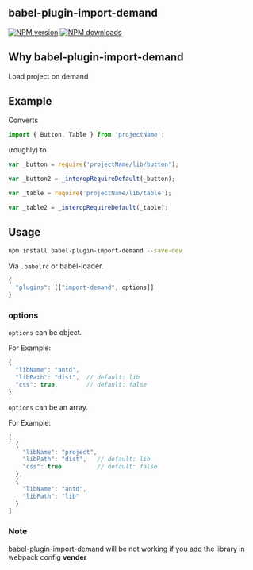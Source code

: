## babel-plugin-import-demand

[![NPM version](https://img.shields.io/npm/v/babel-plugin-import-demand.svg?style=flat)](https://npmjs.org/package/babel-plugin-import-demand)
[![NPM downloads](http://img.shields.io/npm/dm/babel-plugin-import-demand.svg?style=flat)](https://npmjs.org/package/babel-plugin-import-demand)


## Why babel-plugin-import-demand

 Load project on demand

## Example

Converts

```javascript
import { Button, Table } from 'projectName';
```

(roughly) to

```javascript
var _button = require('projectName/lib/button');

var _button2 = _interopRequireDefault(_button);

var _table = require('projectName/lib/table');

var _table2 = _interopRequireDefault(_table);
```

## Usage

```bash
npm install babel-plugin-import-demand --save-dev
```

Via `.babelrc` or babel-loader.

```js
{
  "plugins": [["import-demand", options]]
}
```

### options

`options` can be object.

For Example: 

```javascript
{
  "libName": "antd",
  "libPath": "dist",  // default: lib
  "css": true,        // default: false
}
```

`options` can be an array.

For Example: 

```javascript
[
  {
    "libName": "project",
    "libPath": "dist",   // default: lib
    "css": true          // default: false
  },
  {
    "libName": "antd",
    "libPath": "lib"
  }
]
```


### Note

babel-plugin-import-demand will be not working if you add the library in webpack config **vender**
